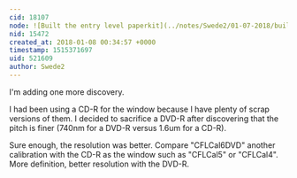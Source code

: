 ```yaml
---
cid: 18107
node: ![Built the entry level paperkit](../notes/Swede2/01-07-2018/built-the-entry-level-paperkit)
nid: 15472
created_at: 2018-01-08 00:34:57 +0000
timestamp: 1515371697
uid: 521609
author: Swede2
---
```


I'm adding one more discovery. 

I had been using a CD-R for the window because I have plenty of scrap versions of them. I decided to sacrifice a DVD-R after discovering that the pitch is finer (740nm for a DVD-R versus 1.6um for a CD-R). 

Sure enough, the resolution was better. Compare "CFLCal6DVD" another calibration with the CD-R as the window such as "CFLCal5" or "CFLCal4".  More definition, better resolution with the DVD-R.